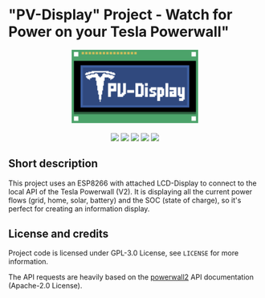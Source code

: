 # "PV-Display" Project - Watch for Power on your Tesla Powerwall"


<p align="center">
    <img src="/assets/pv_display.svg" width=50%><br><br>
    <a href="https://github.com/MoritzLerch/pv_display/releases"><img src="https://img.shields.io/github/v/release/MoritzLerch/pv_display.svg?color=blue&style=flat-square"></a>
    <a href="https://github.com/MoritzLerch/pv_display/releases"><img src="https://img.shields.io/github/workflow/status/MoritzLerch/pv_display/PlatformIO%20CI?color=blue&style=flat-square"></a>
    <a href="https://raw.githubusercontent.com/MoritzLerch/pv_display/master/LICENSE"><img src="https://img.shields.io/github/license/MoritzLerch/pv_display?color=blue&style=flat-square"></a>
    <a href="https://github.com/MoritzLerch/pv_display/commits/master"><img src="https://img.shields.io/github/commit-activity/m/MoritzLerch/pv_display?color=blue&style=flat-square"></a>
    <a href="https://github.com/MoritzLerch/pv_display"><img src="https://img.shields.io/github/repo-size/MoritzLerch/pv_display?color=blue&style=flat-square"></a>
</p>

## Short description
This project uses an ESP8266 with attached LCD-Display to connect to the local API of the Tesla Powerwall (V2). It is displaying all the current power flows (grid, home, solar, battery) and the SOC (state of charge), so it's perfect for creating an information display.

<!-- ## Installation and Usage -->

## License and credits

Project code is licensed under GPL-3.0 License, see `LICENSE` for more information.

The API requests are heavily based on the [powerwall2](https://github.com/vloschiavo/powerwall2) API documentation (Apache-2.0 License).
